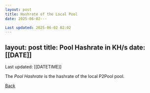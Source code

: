 ```yaml
---
layout: post
title: Hashrate of the Local Pool
date: 2025-06-02---

Last updated: 2025-06-02 02:02
---
```

layout: post
title: Pool Hashrate in KH/s
date: [[DATE]]
---
Last updated: [[DATETIME]]

<script src="https://cdnjs.cloudflare.com/ajax/libs/PapaParse/5.3.0/papaparse.min.js"></script>
<script src="https://cdn.jsdelivr.net/npm/apexcharts"></script>
<script src="/assets/js/[[JSFILE]]"></script>
 
<div id="wrapper">
  <div id="areaChart">
  </div>
  <div id="barChart">
  </div>
 </div>

The *Pool Hashrate* is the hashrate of the local P2Pool pool.

[Back](/pages/web/index.html)
